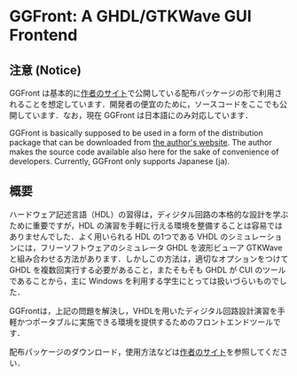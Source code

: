 GGFront: A GHDL/GTKWave GUI Frontend
====================================

注意 (Notice)
-------------

GGFront は基本的に<a href="https://aitech.ac.jp/~dslab/nf/ggfront.html">作者のサイト</a>で公開している配布パッケージの形で利用されることを想定しています．開発者の便宜のために，ソースコードをここでも公開しています．なお，現在 GGFront は日本語にのみ対応しています．

GGFront is basically supposed to be used in a form of the distribution package that can be downloaded from <a href="https://aitech.ac.jp/~dslab/nf/ggfront.html">the author's website</a>. The author makes the source code available also here for the sake of convenience of developers. Currently, GGFront only supports Japanese (ja).

概要
----

ハードウェア記述言語（HDL）の習得は，ディジタル回路の本格的な設計を学ぶために重要ですが，HDL の演習を手軽に行える環境を整備することは容易ではありませんでした．よく用いられる HDL の1つである VHDL のシミュレーションには，フリーソフトウェアのシミュレータ GHDL を波形ビューア GTKWave と組み合わせる方法があります．しかしこの方法は，適切なオプションをつけて GHDL を複数回実行する必要があること，またそもそも GHDL が CUI のツールであることから，主に Windows を利用する学生にとっては扱いづらいものでした．

GGFrontは，上記の問題を解決し，VHDLを用いたディジタル回路設計演習を手軽かつポータブルに実施できる環境を提供するためのフロントエンドツールです．

配布パッケージのダウンロード，使用方法などは<a href="https://aitech.ac.jp/~dslab/nf/ggfront.html">作者のサイト</a>を参照してください．